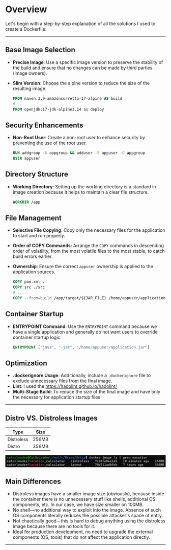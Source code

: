 # Overview

Let's begin with a step-by-step explanation of all the solutions I used to create a Dockerfile:

---

## Base Image Selection

- **Precise Image**: Use a specific image version to preserve the stability of the build and ensure that no changes can
  be made by third parties (image owners).
- **Slim Version**: Choose the alpine version to reduce the size of the resulting image.

  ```dockerfile
  FROM maven:3.9-amazoncorretto-17-alpine AS build
  # ...
  FROM openjdk:17-jdk-alpine3.14 as deploy
  ```

## Security Enhancements

- **Non-Root User**: Create a non-root user to enhance security by preventing the use of the root user.

  ```dockerfile
  RUN addgroup -S appgroup && adduser -S appuser -G appgroup
  USER appuser
  ```

## Directory Structure

- **Working Directory**: Setting up the working directory is a standard in image creation because it helps to maintain a
  clear file structure.

  ```dockerfile
  WORKDIR /app
  ```

## File Management

- **Selective File Copying**: Copy only the necessary files for the application to start and run properly.
- **Order of COPY Commands**: Arrange the `COPY` commands in descending order of volatility, from the most volatile
  files to the most stable, to catch build errors earlier.
- **Ownership**: Ensure the correct `appuser` ownership is applied to the application sources.

  ```dockerfile
  COPY pom.xml .
  COPY src ./src
  # ...
  COPY --from=build /app/target/${JAR_FILE} /home/appuser/application.jar
  ```

## Container Startup

- **ENTRYPOINT Command**: Use the `ENTRYPOINT` command because we have a single application and generally do not want
  users to override container startup logic.

  ```dockerfile
  ENTRYPOINT ["java", "-jar", "/home/appuser/application.jar"]
  ```

## Optimization

- **.dockerignore Usage**: Additionally, include a `.dockerignore` file to exclude unnecessary files from the final
  image.
- **Lint**: I used the <https://hadolint.github.io/hadolint/>
- **Multi-Stage Build**: To reduce the size of the final image and have only the necessary
  for application startup files

---

## Distro VS. Distroless Images

| Type       | Size  |
|------------|-------|
| Distroless | 256MB |
| Distro     | 356MB |

![img.png](res/pushed_images.png)

## Main Differences

- Distroless images have a smaller image size (obviously),
  because inside the container there is no unnecessary stuff like shells,
  additional OS components, etc. In our case, we have size smaller on 100MB.
- No shell—no additional way to exploit into the image. Absence of such OS components literally reduces the possible attacker's space of entry.
- Not chaotically good—this is hard to debug anything using the distroless image because there are no tools for it.
- Ideal for production development, no need to upgrade the external components (OS, tools) that do not affect the application directly.

---
